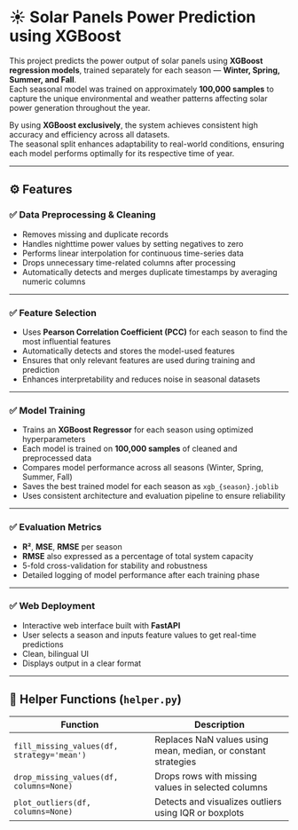 # ☀️ Solar Panels Power Prediction using XGBoost  

This project predicts the power output of solar panels using **XGBoost regression models**, trained separately for each season — **Winter, Spring, Summer, and Fall**.  
Each seasonal model was trained on approximately **100,000 samples** to capture the unique environmental and weather patterns affecting solar power generation throughout the year.  

By using **XGBoost exclusively**, the system achieves consistent high accuracy and efficiency across all datasets.  
The seasonal split enhances adaptability to real-world conditions, ensuring each model performs optimally for its respective time of year.  

---

## ⚙️ Features  

### ✅ Data Preprocessing & Cleaning  
- Removes missing and duplicate records  
- Handles nighttime power values by setting negatives to zero  
- Performs linear interpolation for continuous time-series data  
- Drops unnecessary time-related columns after processing  
- Automatically detects and merges duplicate timestamps by averaging numeric columns  

---

### ✅ Feature Selection  
- Uses **Pearson Correlation Coefficient (PCC)** for each season to find the most influential features  
- Automatically detects and stores the model-used features  
- Ensures that only relevant features are used during training and prediction  
- Enhances interpretability and reduces noise in seasonal datasets  

---

### ✅ Model Training  
- Trains an **XGBoost Regressor** for each season using optimized hyperparameters  
- Each model is trained on **100,000 samples** of cleaned and preprocessed data  
- Compares model performance across all seasons (Winter, Spring, Summer, Fall)  
- Saves the best trained model for each season as `xgb_{season}.joblib`  
- Uses consistent architecture and evaluation pipeline to ensure reliability  

---

### ✅ Evaluation Metrics  
- **R²**, **MSE**, **RMSE** per season  
- **RMSE** also expressed as a percentage of total system capacity  
- 5-fold cross-validation for stability and robustness  
- Detailed logging of model performance after each training phase  

---

### ✅ Web Deployment  
- Interactive web interface built with **FastAPI**  
- User selects a season and inputs feature values to get real-time predictions  
- Clean, bilingual UI 
- Displays output in a clear format 

---

## 🧩 Helper Functions (`helper.py`)  

| Function | Description |
|-----------|-------------|
| `fill_missing_values(df, strategy='mean')` | Replaces NaN values using mean, median, or constant strategies |
| `drop_missing_values(df, columns=None)` | Drops rows with missing values in selected columns |
| `plot_outliers(df, columns=None)` | Detects and visualizes outliers using IQR or boxplots |
